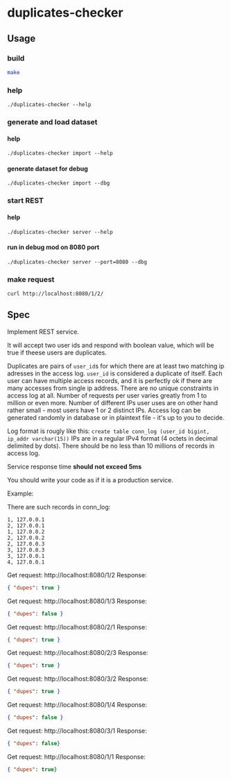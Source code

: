 # duplicates-checker

## Usage

### build
```bash
make
```

### help
```
./duplicates-checker --help
```

### generate and load dataset
#### help
`./duplicates-checker import --help`
#### generate dataset for debug
`./duplicates-checker import --dbg`

### start REST
#### help
`./duplicates-checker server --help`
#### run in debug mod on 8080 port
`./duplicates-checker server --port=8080 --dbg`

### make request
`curl http://localhost:8080/1/2/`

## Spec

Implement REST service.

It will accept two user ids and respond with boolean value, which will be true if theese users are duplicates.

Duplicates are pairs of `user_id`s for which there are at least two matching ip adresses in the access log.
`user_id` is considered a duplicate of itself.
Each user can have multiple access records, and it is perfectly ok if there are many accesses from single ip address.
There are no unique constraints in access log at all.
Number of requests per user varies greatly from 1 to million or even more.
Number of different IPs user uses are on other hand rather small - most users have 1 or 2 distinct IPs.
Access log can be generated randomly in database or in plaintext file - it's up to you to decide.

Log format is rougly like this: `create table conn_log (user_id bigint, ip_addr varchar(15))`
IPs are in a regular IPv4 format (4 octets in decimal delimited by dots).
There should be no less than 10 millions of records in access log.

Service response time **should not exceed 5ms**

You should write your code as if it is a production service.

Example:

There are such records in conn_log:

```
1, 127.0.0.1
2, 127.0.0.1
1, 127.0.0.2
2, 127.0.0.2
2, 127.0.0.3
3, 127.0.0.3
3, 127.0.0.1
4, 127.0.0.1
```

Get request: http://localhost:8080/1/2
Response:
```json
{ "dupes": true }
```

Get request: http://localhost:8080/1/3
Response:

```json
{ "dupes": false }
```

Get request: http://localhost:8080/2/1
Response:

```json
{ "dupes": true }
```

Get request: http://localhost:8080/2/3
Response:

```json
{ "dupes": true }
```

Get request: http://localhost:8080/3/2
Response:

```json
{ "dupes": true }
```

Get request: http://localhost:8080/1/4
Response:

```json
{ "dupes": false }
```

Get request: http://localhost:8080/3/1
Response:

```json
{ "dupes": false}
```

Get request: http://localhost:8080/1/1
Response:

```json
{ "dupes": true}
```
